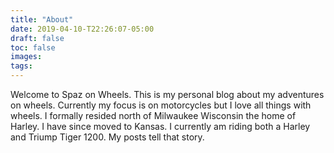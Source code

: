 ```yaml
---
title: "About"
date: 2019-04-10-T22:26:07-05:00
draft: false
toc: false
images:
tags:
---
```


Welcome to Spaz on Wheels. This is my personal blog about my adventures on wheels. Currently my focus is on motorcycles but I love all things with wheels. I formally resided north of Milwaukee Wisconsin the home of Harley. I have since moved to Kansas. I currently am riding both a Harley and Triump Tiger 1200. My posts tell that story.
